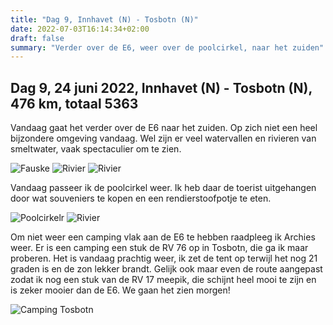 ```yaml
---
title: "Dag 9, Innhavet (N) - Tosbotn (N)"
date: 2022-07-03T16:14:34+02:00
draft: false
summary: "Verder over de E6, weer over de poolcirkel, naar het zuiden"
---
```

## Dag 9, 24 juni 2022, Innhavet (N) - Tosbotn (N), 476 km, totaal 5363
Vandaag gaat het verder over de E6 naar het zuiden. Op zich niet een heel bijzondere omgeving vandaag.
Wel zijn er veel watervallen en rivieren van smeltwater, vaak spectaculier om te zien.

![Fauske](/images/noordkaap2022-06-24-01-fauske-r.jpg "Fauske")
![Rivier](/images/noordkaap2022-06-24-02-river-r.jpg "Rivier")
![Rivier](/images/noordkaap2022-06-24-03-river-r.jpg "Rivier")

Vandaag passeer ik de poolcirkel weer. Ik heb daar de toerist uitgehangen door wat souveniers te kopen
en een rendierstoofpotje te eten.

![Poolcirkelr](/images/noordkaap2022-06-24-04-arctic-circle-r.jpg "Poolcirckel")
![Rivier](/images/noordkaap2022-06-24-05-river-r.jpg "Rivier")

Om niet weer een
camping vlak aan de E6 te hebben raadpleeg ik Archies weer. Er is een camping een stuk de RV 76 op in Tosbotn, die
ga ik maar proberen. Het is vandaag prachtig weer, ik zet de tent op terwijl het nog 21 graden is en
de zon lekker brandt. Gelijk ook maar even de route aangepast zodat ik nog een stuk van de RV 17 meepik,
die schijnt heel mooi te zijn en is zeker mooier dan de E6. We gaan het zien morgen!

![Camping Tosbotn](/images/noordkaap2022-06-24-06-camping-tosbotn-r.jpg "Camping Tosbotn")

